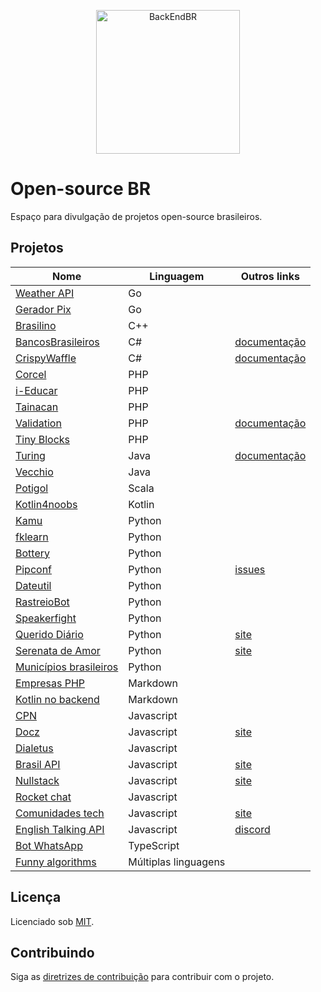 <!--suppress HtmlDeprecatedAttribute -->

<p align="center">
  <img src="https://avatars3.githubusercontent.com/u/30732658?v=4&s=200.jpg" alt="BackEndBR" width="230" />
</p>

# Open-source BR

Espaço para divulgação de projetos open-source brasileiros.

<div id='projects'></div>

## Projetos

| Nome                                                                          | Linguagem            | Outros links                                                        |
|-------------------------------------------------------------------------------|----------------------|---------------------------------------------------------------------|
| [Weather API](https://github.com/robertoduessmann/weather-api)                | Go                   |                                                                     |
| [Gerador Pix](https://github.com/souzawagner/gopix)                           | Go                   |                                                                     |
| [Brasilino](https://github.com/OtacilioN/Brasilino)                           | C++                  |                                                                     |
| [BancosBrasileiros](https://github.com/GuiBranco/BancosBrasileiros)           | C#                   | [documentação](https://guibranco.github.io/BancosBrasileiros)       |
| [CrispyWaffle](https://github.com/GuiBranco/CrispyWaffle)                     | C#                   | [documentação](https://guibranco.github.io/CrispyWaffle)            |
| [Corcel](https://github.com/corcel/corcel)                                    | PHP                  |                                                                     |
| [i-Educar](https://github.com/portabilis/i-educar)                            | PHP                  |                                                                     |
| [Tainacan](https://github.com/tainacan/tainacan)                              | PHP                  |                                                                     |
| [Validation](https://github.com/Respect/Validation)                           | PHP                  | [documentação](https://respect-validation.readthedocs.io/en/latest) |
| [Tiny Blocks](https://github.com/tiny-blocks)                                 | PHP                  |                                                                     |
| [Turing](https://github.com/openturing/turing)                                | Java                 | [documentação](https://openviglet.github.io/turing)                 |
| [Vecchio](https://github.com/openviglet/vecchio)                              | Java                 |                                                                     |
| [Potigol](https://github.com/potigol/potigol)                                 | Scala                |                                                                     |
| [Kotlin4noobs](https://github.com/gustavofreze/kotlin4noobs)                  | Kotlin               |                                                                     |
| [Kamu](https://github.com/ayr-ton/kamu)                                       | Python               |                                                                     |
| [fklearn](https://github.com/nubank/fklearn)                                  | Python               |                                                                     |
| [Bottery](https://github.com/rougeth/bottery)                                 | Python               |                                                                     |
| [Pipconf](https://github.com/jjpaulo2/pipconf)                                | Python               | [issues](https://github.com/jjpaulo2/pipconf/issues)                |
| [Dateutil](https://github.com/dateutil/dateutil)                              | Python               |                                                                     |
| [RastreioBot](https://github.com/GabrielRF/RastreioBot)                       | Python               |                                                                     |
| [Speakerfight](https://github.com/luanfonceca/speakerfight)                   | Python               |                                                                     |
| [Querido Diário](https://github.com/okfn-brasil/querido-diario)               | Python               | [site](https://queridodiario.ok.org.br)                             |
| [Serenata de Amor](https://github.com/okfn-brasil/serenata-de-amor)           | Python               | [site](https://serenata.ai)                                         |
| [Municípios brasileiros](https://github.com/kelvins/Municipios-Brasileiros)   | Python               |                                                                     |
| [Empresas PHP](https://github.com/DanielHe4rt/empresas-php)                   | Markdown             |                                                                     |
| [Kotlin no backend](https://github.com/kotlin-br/kotlin-no-backend)           | Markdown             |                                                                     |
| [CPN](https://github.com/vgeruso/cpn)                                         | Javascript           |                                                                     |
| [Docz](https://github.com/doczjs/docz)                                        | Javascript           | [site](https://www.docz.site)                                       |
| [Dialetus](https://github.com/dialetus/dialetus-service)                      | Javascript           |                                                                     |
| [Brasil API](https://github.com/BrasilAPI/BrasilAPI)                          | Javascript           | [site](https://brasilapi.com.br)                                    |
| [Nullstack](https://github.com/nullstack/nullstack.github.io)                 | Javascript           | [site](https://nullstack.app)                                       |
| [Rocket chat](https://github.com/RocketChat/Rocket.Chat)                      | Javascript           |                                                                     |
| [Comunidades tech](https://github.com/impulsoteam/comunidadestech)            | Javascript           | [site](https://comunidades.tech)                                    |
| [English Talking API](https://github.com/barbosamaatheus/english-talking-api) | Javascript           | [discord](https://discord.gg/XTrKQ8w)                               |
| [Bot WhatsApp](https://github.com/caioagiani/whatsapp-bot)                    | TypeScript           |                                                                     |
| [Funny algorithms](https://github.com/ReciHub/FunnyAlgorithms)                | Múltiplas linguagens |                                                                     |

<div id='license'></div>

## Licença

Licenciado sob [MIT](LICENSE).

<div id='contributing'></div>

## Contribuindo

Siga as [diretrizes de contribuição](CONTRIBUTING.md) para contribuir com o projeto.
